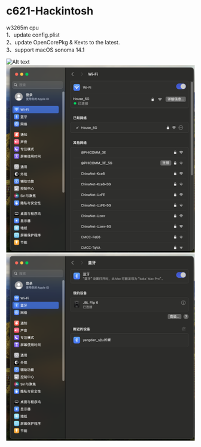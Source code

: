 # c621-Hackintosh
w3265m cpu   
1、update config.plist   
2、update OpenCorePkg & Kexts to the latest.  
3、support macOS sonoma 14.1

![Alt text](<截屏2023-11-09 21.02.04-2.png>)
![Alt text](<截屏2023-11-20 19.26.03-1.png>)
![Alt text](<截屏2023-11-20 19.26.11-1.png>)